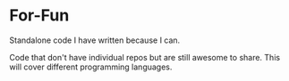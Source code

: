 # For-Fun
Standalone code I have written because I can.

Code that don't have individual repos but are still awesome to share. This will cover different programming languages.
